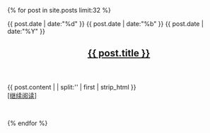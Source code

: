 {% for post in site.posts limit:32 %}

<article>
    <div>
        <!-- day -->
        <span>{{ post.date | date:"%d" }}</span>
        <!-- month -->
        <span>{{ post.date | date:"%b" }}</span>
        <!-- year -->
        <span>{{ post.date | date:"%Y" }}</span>
    </div>
     <header>
        <h2>
          <a href="{{ post.url }}" title="{{ post.title }}">{{ post.title }}</a>
        </h2>
     </header>
     <div>
        <p>
            {{ post.content  | | split:'<!--more-->' | first | strip_html }}
            <br>
            <a href="{{ post.url }}">[继续阅读]</a>
        </p>
     </div>
</article>
<br>

{% endfor %}
